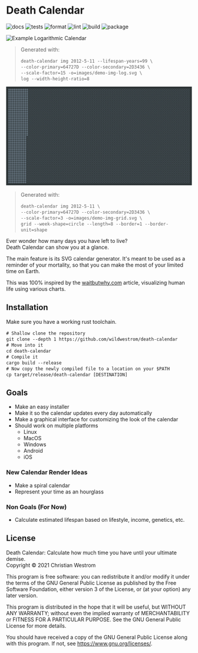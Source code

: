 # Death Calendar

![docs](https://github.com/wildwestrom/death-calendar/actions/workflows/docs.yml/badge.svg)
![tests](https://github.com/wildwestrom/death-calendar/actions/workflows/tests.yml/badge.svg)
![format](https://github.com/wildwestrom/death-calendar/actions/workflows/format.yml/badge.svg)
![lint](https://github.com/wildwestrom/death-calendar/actions/workflows/lint.yml/badge.svg)
![build](https://github.com/wildwestrom/death-calendar/actions/workflows/build.yml/badge.svg)
![package](https://github.com/wildwestrom/death-calendar/actions/workflows/package.yml/badge.svg)

![Example Logarithmic Calendar](./images/demo-img-log.svg)

> Generated with:
>
> ```console
> death-calendar img 2012-5-11 --lifespan-years=99 \
> --color-primary=64727D --color-secondary=2D3436 \
> --scale-factor=15 -o=images/demo-img-log.svg \
> log --width-height-ratio=8
> ```

![Example Grid Calendar](./images/demo-img-grid.svg)

> Generated with:
>
> ```console
> death-calendar img 2012-5-11 \
> --color-primary=64727D --color-secondary=2D3436 \
> --scale-factor=3 -o=images/demo-img-grid.svg \
> grid --week-shape=circle --length=8 --border=1 --border-unit=shape
> ```

Ever wonder how many days you have left to live?  
Death Calendar can show you at a glance.

The main feature is its SVG calendar generator. It's meant to be used as a
reminder of your mortality, so that you can make the most of your limited time
on Earth.

This was 100% inspired by the
[waitbutwhy.com](https://waitbutwhy.com/2014/05/life-weeks.html) article,
visualizing human life using various charts.

## Installation

Make sure you have a working rust toolchain.

```shell
# Shallow clone the repository
git clone --depth 1 https://github.com/wildwestrom/death-calendar
# Move into it
cd death-calendar
# Compile it
cargo build --release
# Now copy the newly compiled file to a location on your $PATH
cp target/release/death-calendar [DESTINATION]
```

## Goals

- Make an easy installer
- Make it so the calendar updates every day automatically
- Make a graphical interface for customizing the look of the calendar
- Should work on multiple platforms
  - Linux
  - MacOS
  - Windows
  - Android
  - iOS

### New Calendar Render Ideas

- Make a spiral calendar
- Represent your time as an hourglass

### Non Goals (For Now)

- Calculate estimated lifespan based on lifestyle, income, genetics, etc.

## License

Death Calendar: Calculate how much time you have until your ultimate demise.  
Copyright © 2021 Christian Westrom

This program is free software: you can redistribute it and/or modify
it under the terms of the GNU General Public License as published by
the Free Software Foundation, either version 3 of the License, or
(at your option) any later version.

This program is distributed in the hope that it will be useful,
but WITHOUT ANY WARRANTY; without even the implied warranty of
MERCHANTABILITY or FITNESS FOR A PARTICULAR PURPOSE.  See the
GNU General Public License for more details.

You should have received a copy of the GNU General Public License
along with this program.  If not, see <https://www.gnu.org/licenses/>.
